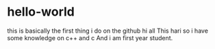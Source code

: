 # hello-world
this is basically the first thing i do on the github
hi all
This hari so i have some knowledge on c++ and c 
And i am first year student.
